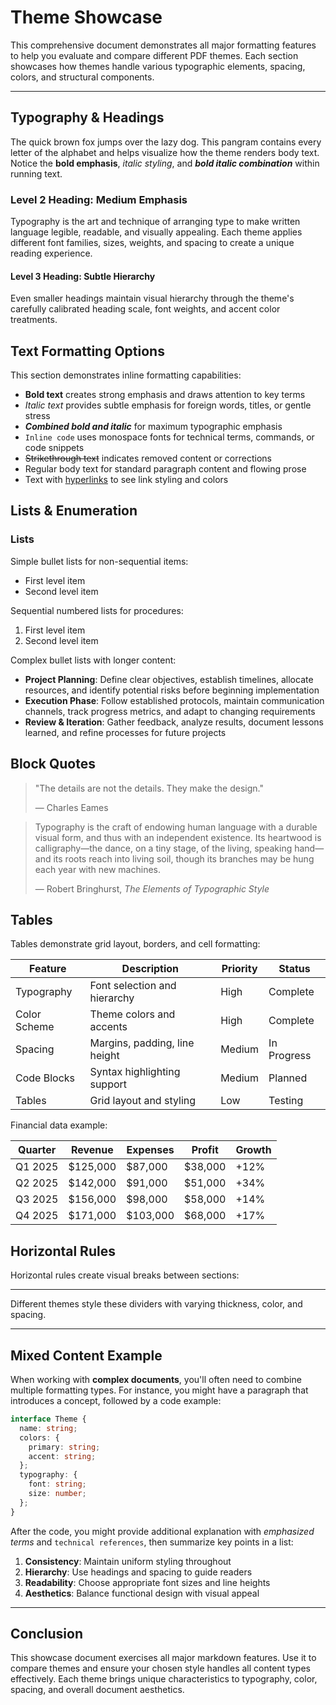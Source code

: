 # Theme Showcase

This comprehensive document demonstrates all major formatting features to help you evaluate and compare different PDF themes. Each section showcases how themes handle various typographic elements, spacing, colors, and structural components.

---

## Typography & Headings

The quick brown fox jumps over the lazy dog. This pangram contains every letter of the alphabet and helps visualize how the theme renders body text. Notice the **bold emphasis**, *italic styling*, and ***bold italic combination*** within running text.

### Level 2 Heading: Medium Emphasis

Typography is the art and technique of arranging type to make written language legible, readable, and visually appealing. Each theme applies different font families, sizes, weights, and spacing to create a unique reading experience.

#### Level 3 Heading: Subtle Hierarchy

Even smaller headings maintain visual hierarchy through the theme's carefully calibrated heading scale, font weights, and accent color treatments.

## Text Formatting Options

This section demonstrates inline formatting capabilities:

- **Bold text** creates strong emphasis and draws attention to key terms
- *Italic text* provides subtle emphasis for foreign words, titles, or gentle stress
- ***Combined bold and italic*** for maximum typographic emphasis
- `Inline code` uses monospace fonts for technical terms, commands, or code snippets
- ~~Strikethrough text~~ indicates removed content or corrections
- Regular body text for standard paragraph content and flowing prose
- Text with [hyperlinks](https://example.com) to see link styling and colors

## Lists & Enumeration

### Lists

Simple bullet lists for non-sequential items:

- First level item
- Second level item

Sequential numbered lists for procedures:

1. First level item
2. Second level item

Complex bullet lists with longer content:

- **Project Planning**: Define clear objectives, establish timelines, allocate resources, and identify potential risks before beginning implementation
- **Execution Phase**: Follow established protocols, maintain communication channels, track progress metrics, and adapt to changing requirements
- **Review & Iteration**: Gather feedback, analyze results, document lessons learned, and refine processes for future projects

## Block Quotes

> "The details are not the details. They make the design."
>
> — Charles Eames

> Typography is the craft of endowing human language with a durable visual form, and thus with an independent existence. Its heartwood is calligraphy—the dance, on a tiny stage, of the living, speaking hand—and its roots reach into living soil, though its branches may be hung each year with new machines.
>
> — Robert Bringhurst, *The Elements of Typographic Style*

## Tables

Tables demonstrate grid layout, borders, and cell formatting:

| Feature | Description | Priority | Status |
|---------|-------------|----------|--------|
| Typography | Font selection and hierarchy | High | Complete |
| Color Scheme | Theme colors and accents | High | Complete |
| Spacing | Margins, padding, line height | Medium | In Progress |
| Code Blocks | Syntax highlighting support | Medium | Planned |
| Tables | Grid layout and styling | Low | Testing |

Financial data example:

| Quarter | Revenue | Expenses | Profit | Growth |
|---------|---------|----------|--------|--------|
| Q1 2025 | $125,000 | $87,000 | $38,000 | +12% |
| Q2 2025 | $142,000 | $91,000 | $51,000 | +34% |
| Q3 2025 | $156,000 | $98,000 | $58,000 | +14% |
| Q4 2025 | $171,000 | $103,000 | $68,000 | +17% |

## Horizontal Rules

Horizontal rules create visual breaks between sections:

---

Different themes style these dividers with varying thickness, color, and spacing.

---

## Mixed Content Example

When working with **complex documents**, you'll often need to combine multiple formatting types. For instance, you might have a paragraph that introduces a concept, followed by a code example:

```typescript
interface Theme {
  name: string;
  colors: {
    primary: string;
    accent: string;
  };
  typography: {
    font: string;
    size: number;
  };
}
```

After the code, you might provide additional explanation with *emphasized terms* and `technical references`, then summarize key points in a list:

1. **Consistency**: Maintain uniform styling throughout
2. **Hierarchy**: Use headings and spacing to guide readers
3. **Readability**: Choose appropriate font sizes and line heights
4. **Aesthetics**: Balance functional design with visual appeal

---

## Conclusion

This showcase document exercises all major markdown features. Use it to compare themes and ensure your chosen style handles all content types effectively. Each theme brings unique characteristics to typography, color, spacing, and overall document aesthetics.